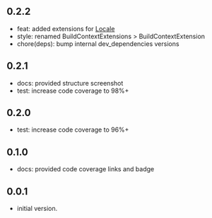 ## 0.2.2

- feat: added extensions for [Locale](https://api.flutter.dev/flutter/dart-ui/Locale-class.html)
- style: renamed BuildContextExtensions > BuildContextExtension
- chore(deps): bump internal dev_dependencies versions

## 0.2.1

- docs: provided structure screenshot
- test: increase code coverage to 98%+

## 0.2.0

- test: increase code coverage to 96%+

## 0.1.0

- docs: provided code coverage links and badge

## 0.0.1

- initial version.
